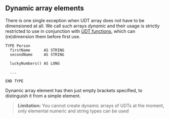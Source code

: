 ## Dynamic array elements

There is one single exception when UDT array does not have to be dimensioned at all. We call such arrays _dynamic_ and their usage is strictly restricted to use in conjunction with [UDT functions](chapter_01-04-02-udt-function.html), which can (re)dimension them before first use.

```
TYPE Person
  firstName      AS STRING
  secondName     AS STRING

  luckyNumbers() AS LONG

  ...

END TYPE
```

Dynamic array element has then just empty brackets specified, to distinguish it from a simple element.

> **Limitation:** You cannot create dynamic arrays of UDTs at the moment, only elemental numeric and string types can be used
